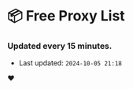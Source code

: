# :package: Free Proxy List
### Updated every 15 minutes.

- Last updated: `2024-10-05 21:18`

:heart:

